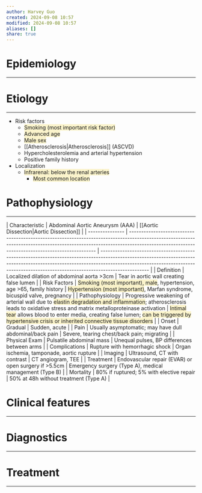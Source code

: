 ```yaml
---
author: Harvey Guo
created: 2024-09-08 10:57
modified: 2024-09-08 10:57
aliases: []
share: true
---
```

# Epidemiology
---


# Etiology
---
- Risk factors 
	- <span style="background:rgba(240, 200, 0, 0.2)">Smoking (most important risk factor) </span>
	- <span style="background:rgba(240, 200, 0, 0.2)">Advanced age</span>
	- <span style="background:rgba(240, 200, 0, 0.2)">Male sex</span>
	- [[Atherosclerosis|Atherosclerosis]] (ASCVD)
	- Hypercholesterolemia and arterial hypertension
	- Positive family history
- Localization
	- <span style="background:rgba(240, 200, 0, 0.2)">Infrarenal: below the renal arteries </span>
		- <span style="background:rgba(240, 200, 0, 0.2)">Most common location</span>

# Pathophysiology
---

| Characteristic  | Abdominal Aortic Aneurysm (AAA)                                                                                                                                                                                              | [[Aortic Dissection|Aortic Dissection]]                                                                                                                                                                                                                                          |
| --------------- | ---------------------------------------------------------------------------------------------------------------------------------------------------------------------------------------------------------------------------- | -------------------------------------------------------------------------------------------------------------------------------------------------------------------------------------------------------------------------------------------------------------- |
| Definition      | Localized dilation of abdominal aorta >3cm                                                                                                                                                                                   | Tear in aortic wall creating false lumen                                                                                                                                                                                                                       |
| Risk Factors    | <span style="background:rgba(240, 200, 0, 0.2)">Smoking (most important), male</span>, hypertension, age >65, family history                                                                                                 | <span style="background:rgba(240, 200, 0, 0.2)">Hypertension (most important)</span>, Marfan syndrome, bicuspid valve, pregnancy                                                                                                                               |
| Pathophysiology | Progressive weakening of arterial wall due to <span style="background:rgba(240, 200, 0, 0.2)">elastin degradation and inflammation</span>; atherosclerosis leads to oxidative stress and matrix metalloproteinase activation | <span style="background:rgba(240, 200, 0, 0.2)">Intimal tear</span> allows blood to enter media, creating false lumen; <span style="background:rgba(240, 200, 0, 0.2)">can be triggered by hypertensive crisis or inherited connective tissue disorders</span> |
| Onset           | Gradual                                                                                                                                                                                                                      | Sudden, acute                                                                                                                                                                                                                                                  |
| Pain            | Usually asymptomatic; may have dull abdominal/back pain                                                                                                                                                                      | Severe, tearing chest/back pain; migrating                                                                                                                                                                                                                     |
| Physical Exam   | Pulsatile abdominal mass                                                                                                                                                                                                     | Unequal pulses, BP differences between arms                                                                                                                                                                                                                    |
| Complications   | Rupture with hemorrhagic shock                                                                                                                                                                                               | Organ ischemia, tamponade, aortic rupture                                                                                                                                                                                                                      |
| Imaging         | Ultrasound, CT with contrast                                                                                                                                                                                                 | CT angiogram, TEE                                                                                                                                                                                                                                              |
| Treatment       | Endovascular repair (EVAR) or open surgery if >5.5cm                                                                                                                                                                         | Emergency surgery (Type A), medical management (Type B)                                                                                                                                                                                                        |
| Mortality       | 80% if ruptured; 5% with elective repair                                                                                                                                                                                     | 50% at 48h without treatment (Type A)                                                                                                                                                                                                                          |
# Clinical features
---


# Diagnostics
---


# Treatment
---

